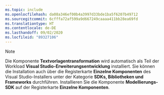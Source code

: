 ```yaml
---
ms.topic: include
ms.openlocfilehash: da08a346ef00b4a3997d33bde1ba5f6207b49712
ms.sourcegitcommit: 6cfffa72af599a9d667249caaaa411bb28ea69fd
ms.translationtype: HT
ms.contentlocale: de-DE
ms.lasthandoff: 09/02/2020
ms.locfileid: "89327106"
---
```

> [!NOTE]
> Die Komponente **Textvorlagentransformation** wird automatisch als Teil der Workload **Visual Studio-Erweiterungsentwicklung** installiert. Sie können die Installation auch über die Registerkarte **Einzelne Komponenten** des Visual Studio-Installers unter der Kategorie **SDKs, Bibliotheken und Frameworks** durchführen. Installieren Sie die Komponente **Modellierungs-SDK** auf der Registerkarte **Einzelne Komponenten**.
